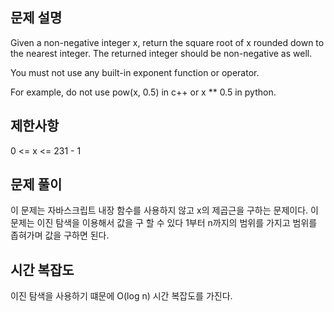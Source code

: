 ## 문제 설명

Given a non-negative integer x, return the square root of x rounded down to the nearest integer. The returned integer should be non-negative as well.

You must not use any built-in exponent function or operator.

For example, do not use pow(x, 0.5) in c++ or x \*\* 0.5 in python.

## 제한사항

0 <= x <= 231 - 1

## 문제 풀이

이 문제는 자바스크립트 내장 함수를 사용하지 않고 x의 제곱근을 구하는 문제이다.
이문제는 이진 탐색을 이용해서 값을 구 할 수 있다 1부터 n까지의 범위를 가지고 범위를 좁혀가며 값을 구하면 된다.

## 시간 복잡도

이진 탐색을 사용하기 떄문에 O(log n) 시간 복잡도를 가진다.
